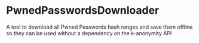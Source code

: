 # PwnedPasswordsDownloader
A tool to download all Pwned Passwords hash ranges and save them offline so they can be used without a dependency on the k-anonymity API
